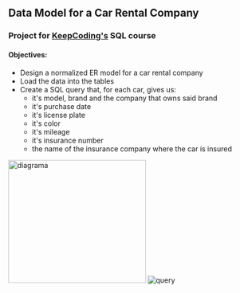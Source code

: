 <h2> Data Model for a Car Rental Company </h2>

<h3> Project for <a href="https://keepcoding.io"/>KeepCoding's</a> SQL course </h3>

<h4>Objectives:</h4>
<ul>
  <li>Design a normalized ER model for a car rental company</li>
  <li>Load the data into the tables</li>
  <li>Create a SQL query that, for each car, gives us:
    <ul>
      <li>it's model, brand and the company that owns said brand</li>
      <li>it's purchase date</li>
      <li>it's license plate</li>
      <li>it's color</li>
      <li>it's mileage</li>
      <li>it's insurance number</li>
      <li>the name of the insurance company where the car is insured</li>
    </ul>
  </li>
</ul>

<img src="https://user-images.githubusercontent.com/112963325/204787138-8eec8e8a-28c9-4cbf-a346-975565636fc0.png" alt="diagrama" width=276px height=247px>
<img src="https://user-images.githubusercontent.com/112963325/204787848-1ffd50f5-e329-43e3-a424-6ea637694c31.png" alt="query">



